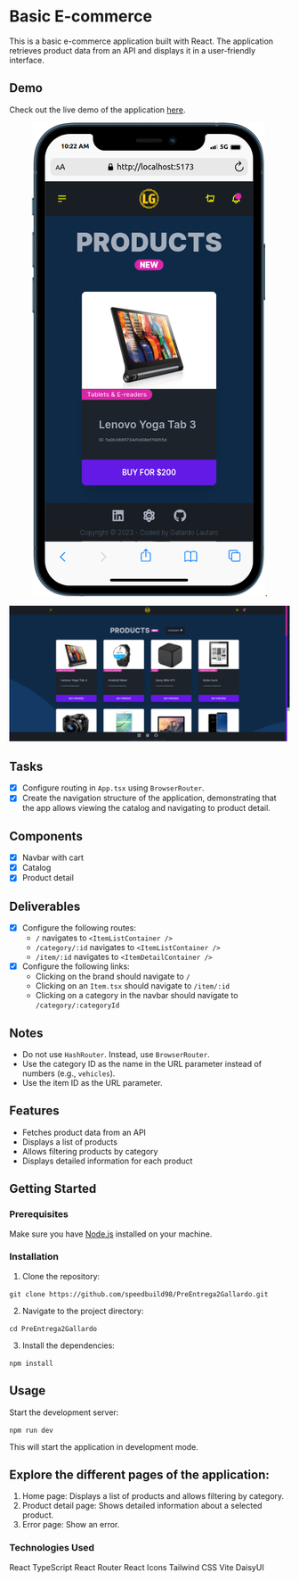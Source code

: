 # Basic E-commerce

This is a basic e-commerce application built with React. The application retrieves product data from an API and displays it in a user-friendly interface.

## Demo

Check out the live demo of the application [here](https://pre-entrega2-gallardo.vercel.app).

<div align="center">
  
![Mobile](https://github.com/speedbuild98/PreEntrega2Gallardo/blob/main/public/preview-mobile.png?raw=true).

![Desktop](https://github.com/speedbuild98/PreEntrega2Gallardo/blob/main/public/preview-desktop.png?raw=true)  

</div>

## Tasks

- [x] Configure routing in `App.tsx` using `BrowserRouter`.
- [x] Create the navigation structure of the application, demonstrating that the app allows viewing the catalog and navigating to product detail.

## Components

- [x] Navbar with cart
- [x] Catalog
- [x] Product detail

## Deliverables

- [x] Configure the following routes:
  - `/` navigates to `<ItemListContainer />`
  - `/category/:id` navigates to `<ItemListContainer />`
  - `/item/:id` navigates to `<ItemDetailContainer />`
- [x] Configure the following links:
  - Clicking on the brand should navigate to `/`
  - Clicking on an `Item.tsx` should navigate to `/item/:id`
  - Clicking on a category in the navbar should navigate to `/category/:categoryId`

## Notes

- Do not use `HashRouter`. Instead, use `BrowserRouter`.
- Use the category ID as the name in the URL parameter instead of numbers (e.g., `vehicles`).
- Use the item ID as the URL parameter.

## Features

- Fetches product data from an API
- Displays a list of products
- Allows filtering products by category
- Displays detailed information for each product

## Getting Started

### Prerequisites

Make sure you have [Node.js](https://nodejs.org) installed on your machine.

### Installation

1. Clone the repository:

```git clone https://github.com/speedbuild98/PreEntrega2Gallardo.git ```

2. Navigate to the project directory:


```cd PreEntrega2Gallardo```

3. Install the dependencies:

```npm install```

## Usage

Start the development server:

```npm run dev```

This will start the application in development mode.

## Explore the different pages of the application:

1. Home page: Displays a list of products and allows filtering by category.
2. Product detail page: Shows detailed information about a selected product.
3. Error page: Show an error.

### Technologies Used
React
TypeScript
React Router
React Icons
Tailwind CSS
Vite
DaisyUI
